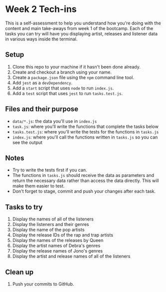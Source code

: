 # Week 2 Tech-ins

This is a self-assessment to help you understand how you're doing with the content and main take-aways from week 1 of the bootcamp. Each of the tasks you can try will have you displaying artist, releases and listener data in various ways inside the terminal.

## Setup

1. Clone this repo to your machine if it hasn't been done already.
2. Create and checkout a branch using your name.
3. Create a `package.json` file using the `npm` command line tool.
4. Add `jest` as a `devDependency`.
5. Add a `start` script that uses `node` to run `index.js`.
6. Add a `test` script that uses `jest` to run `tasks.test.js`.

## Files and their purpose

* `data/*.js`: the data you'll use in `index.js`
* `task.js`: where you'll write the functions that complete the tasks below
* `tasks.test.js`: where you'll write the tests for the functions in `tasks.js`
* `index.js`: where you'll call the functions written in `tasks.js` so you can see the output

## Notes

* Try to write the tests first if you can.
* The functions in `tasks.js` should receive the data as parameters and return the necessary data rather than access the data directly. This will make them easier to test.
* Don't forget to stage, commit and push your changes after each task.

## Tasks to try

1. Display the names of all of the listeners
2. Display the listeners and their genres
3. Display the name of the pop artists
4. Display the release IDs of the rap and trap artists
5. Display the names of the releases by Queen
6. Display the artist names of Debra's genres
7. Display the release names of Jono's genres
8. Display the artist and release names of all of the listeners

## Clean up

1. Push your commits to GitHub.

